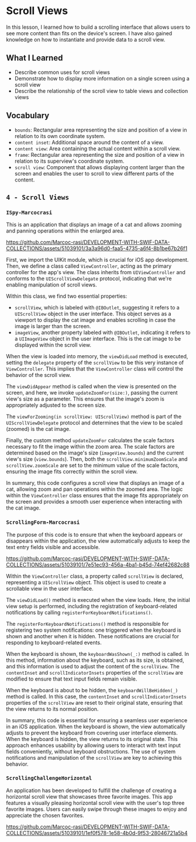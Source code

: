 # Scroll Views

In this lesson, I learned how to build a scrolling interface that allows users to see more content than fits on the device's screen. I have also gained knowledge on how to instantiate and provide data to a scroll view.


## What I Learned

- Describe common uses for scroll views
- Demonstrate how to display more information on a single screen using a scroll view
- Describe the relationship of the scroll view to table views and collection views


## Vocabulary
- `bounds`: Rectangular area representing the size and position of a view in relation to its own coordinate system.
- `content inset`: Additional space around the content of a view.
- `content view`: Area containing the actual content within a scroll view.
- `frame`: Rectangular area representing the size and position of a view in relation to its superview's coordinate system.
- `scroll view`: Component that allows displaying content larger than the screen and enables the user to scroll to view different parts of the content.

## `4 - Scroll Views`

### `ISpy-Marcocrasi`

This is an application that displays an image of a cat and allows zooming and panning operations within the enlarged area.

https://github.com/Marcoc-rasi/DEVELOPMENT-WITH-SWIF-DATA-COLLECTIONS/assets/51039101/3a3a96d0-faa5-4735-a6f4-8b1be67b26f1

First, we import the UIKit module, which is crucial for iOS app development. Then, we define a class called `ViewController`, acting as the primary controller for the app's view. The class inherits from `UIViewController` and conforms to the `UIScrollViewDelegate` protocol, indicating that we're enabling manipulation of scroll views.

Within this class, we find two essential properties:
- `scrollView`, which is labeled with `@IBOutlet`, suggesting it refers to a `UIScrollView` object in the user interface. This object serves as a viewport to display the cat image and enables scrolling in case the image is larger than the screen.
- `imageView`, another property labeled with `@IBOutlet`, indicating it refers to a `UIImageView` object in the user interface. This is the cat image to be displayed within the scroll view.

When the view is loaded into memory, the `viewDidLoad` method is executed, setting the `delegate` property of the `scrollView` to be this very instance of `ViewController`. This implies that the `ViewController` class will control the behavior of the scroll view.

The `viewDidAppear` method is called when the view is presented on the screen, and here, we invoke `updateZoomFor(size:)`, passing the current view's size as a parameter. This ensures that the image's zoom is appropriately adjusted to the screen size.

The `viewForZooming(in scrollView: UIScrollView)` method is part of the `UIScrollViewDelegate` protocol and determines that the view to be scaled (zoomed) is the cat image.

Finally, the custom method `updateZoomFor` calculates the scale factors necessary to fit the image within the zoom area. The scale factors are determined based on the image's size (`imageView.bounds`) and the current view's size (`view.bounds`). Then, both the `scrollView.minimumZoomScale` and `scrollView.zoomScale` are set to the minimum value of the scale factors, ensuring the image fits correctly within the scroll view.

In summary, this code configures a scroll view that displays an image of a cat, allowing zoom and pan operations within the zoomed area. The logic within the `ViewController` class ensures that the image fits appropriately on the screen and provides a smooth user experience when interacting with the cat image.

### `ScrollingForm-Marcocrasi`

The purpose of this code is to ensure that when the keyboard appears or disappears within the application, the view automatically adjusts to keep the text entry fields visible and accessible.

https://github.com/Marcoc-rasi/DEVELOPMENT-WITH-SWIF-DATA-COLLECTIONS/assets/51039101/7e51ec93-456a-4ba1-b45d-74ef42682c88

Within the `ViewController` class, a property called `scrollView` is declared, representing a `UIScrollView` object. This object is used to create a scrollable view in the user interface.

The `viewDidLoad()` method is executed when the view loads. Here, the initial view setup is performed, including the registration of keyboard-related notifications by calling `registerForKeyboardNotifications()`.

The `registerForKeyboardNotifications()` method is responsible for registering two system notifications: one triggered when the keyboard is shown and another when it is hidden. These notifications are crucial for responding to keyboard-related events.

When the keyboard is shown, the `keyboardWasShown(_:)` method is called. In this method, information about the keyboard, such as its size, is obtained, and this information is used to adjust the content of the `scrollView`. The `contentInset` and `scrollIndicatorInsets` properties of the `scrollView` are modified to ensure that text input fields remain visible.

When the keyboard is about to be hidden, the `keyboardWillBeHidden(_)` method is called. In this case, the `contentInset` and `scrollIndicatorInsets` properties of the `scrollView` are reset to their original state, ensuring that the view returns to its normal position.

In summary, this code is essential for ensuring a seamless user experience in an iOS application. When the keyboard is shown, the view automatically adjusts to prevent the keyboard from covering user interface elements. When the keyboard is hidden, the view returns to its original state. This approach enhances usability by allowing users to interact with text input fields conveniently, without keyboard obstructions. The use of system notifications and manipulation of the `scrollView` are key to achieving this behavior.

### `ScrollingChallengeHorizontal`

An application has been developed to fulfill the challenge of creating a horizontal scroll view that showcases three favorite images. This app features a visually pleasing horizontal scroll view with the user's top three favorite images. Users can easily swipe through these images to enjoy and appreciate the chosen favorites. 

https://github.com/Marcoc-rasi/DEVELOPMENT-WITH-SWIF-DATA-COLLECTIONS/assets/51039101/1ef0f578-1e58-4b0d-9f53-28046721a5b4

